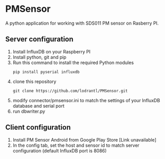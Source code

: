# PMSensor

A python application for working with SDS011 PM sensor on Rasberry PI.

## Server configuration

1. Install InfluxDB on your Raspberry PI
2. Install python, git and pip
3. Run this command to install the required Python modules
    ```
    pip install pyserial influxdb
    ```
4. clone this repository
    ```
    git clone https://github.com/lodrantl/PMSensor.git
    ```
5. modify connector/pmsensor.ini to match the settings of your InfluxDB database and serial port
6. run dbwriter.py

## Client configuration

1. Install PM Sensor Android from Google Play Store [Link unavailable]
2. In the config tab, set the host and sensor id to match server configuration (default InfluxDB port is 8086)